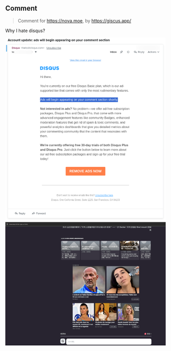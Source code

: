 ## Comment

> Comment for https://nova.moe, by https://giscus.app/

Why I hate disqus?

![](./email.png)
![](./disqus.png)